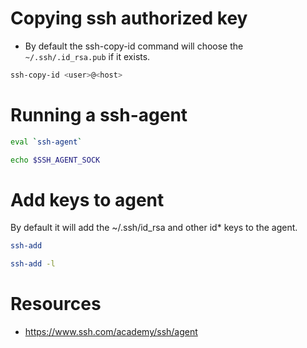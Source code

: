 # Copying ssh authorized key

- By default the ssh-copy-id command will choose the `~/.ssh/.id_rsa.pub` if it exists.

```bash
ssh-copy-id <user>@<host>
```

# Running a ssh-agent

```bash
eval `ssh-agent`

echo $SSH_AGENT_SOCK
```

# Add keys to agent

By default it will add the ~/.ssh/id_rsa and other id* keys to the agent.

```bash
ssh-add

ssh-add -l
```

# Resources
- https://www.ssh.com/academy/ssh/agent
